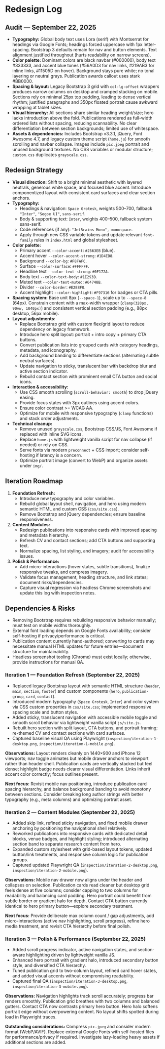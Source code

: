 # Redesign Log

## Audit — September 22, 2025
- **Typography:** Global body text uses Lora (serif) with Montserrat for headings via Google Fonts; headings forced uppercase with 1px letter-spacing. Bootstrap 3 defaults remain for nav and button elements. Text alignment justified throughout (hurts readability on narrow screens).
- **Color palette:** Dominant colors are black navbar (#000000), body text #333333, and accent blue tones (#56A0D3 for nav links, #219AB3 for inline links, #11505D on hover). Background stays pure white; no tonal layering or neutral grays. Publication awards callout uses stark #BB0000.
- **Spacing & layout:** Legacy Bootstrap 3 grid with `col-lg-offset` wrappers produces narrow columns on desktop and cramped stacking on mobile. Sections rely on minimal 25px top padding, leading to dense vertical rhythm; justified paragraphs and 350px floated portrait cause awkward wrapping at tablet sizes.
- **Visual hierarchy:** All sections share similar heading weight/size; hero lacks introduction above the fold. Publications rendered as full-width ordered lists without spacing, reducing scannability. No clear differentiation between section backgrounds; limited use of whitespace.
- **Assets & dependencies:** Includes Bootstrap v3.3.1, jQuery, Font Awesome 4.7, and legacy custom theme script (`home.js`) for smooth scrolling and navbar collapse. Images include `pic.jpeg` portrait and unused background textures. No CSS variables or modular structure; `custom.css` duplicates `grayscale.css`.

## Redesign Strategy
- **Visual direction:** Shift to a bright minimal aesthetic with layered neutrals, generous white space, and focused blue accent. Introduce componentized layout with consistent card surfaces and clear section anchors.
- **Typography:**
  - Headings & navigation: `Space Grotesk`, weights 500–700, fallback `"Inter"`, `"Segoe UI"`, `sans-serif`.
  - Body & supporting text: `Inter`, weights 400–500, fallback system sans-serif.
  - Code references (if any): `"JetBrains Mono", monospace`.
  - Apply through new CSS variable tokens and update relevant `font-family` rules in `index.html` and global stylesheet.
- **Color palette:**
  - Primary accent `--color-accent`: `#2563EB` (blue).
  - Accent hover `--color-accent-strong`: `#1D4ED8`.
  - Background `--color-bg`: `#F8FAFC`.
  - Surface `--color-surface`: `#FFFFFF`.
  - Headline text `--color-text-strong`: `#0F172A`.
  - Body text `--color-text-body`: `#1E293B`.
  - Muted text `--color-text-muted`: `#64748B`.
  - Divider `--color-border`: `#E2E8F0`.
  - Accent highlight `--color-highlight`: `#F97316` for badges or CTA pills.
- **Spacing system:** Base unit 8px (`--space-1`), scale up to `--space-8` (64px). Constrain content with a max-width wrapper (`clamp(320px, 90vw, 1040px)`) and consistent vertical section padding (e.g., 88px desktop, 56px mobile).
- **Layout adjustments:**
  - Replace Bootstrap grid with custom flex/grid layout to reduce dependency on legacy framework.
  - Introduce hero split layout: portrait + intro copy + primary CTA buttons.
  - Convert publication lists into grouped cards with category headings, metadata, and iconography.
  - Add background banding to differentiate sections (alternating subtle neutral surfaces).
  - Update navigation to sticky, translucent bar with backdrop blur and active section indicator.
  - Rebuild contact section with prominent email CTA button and social icons.
- **Interaction & accessibility:**
  - Use CSS smooth scrolling (`scroll-behavior: smooth`) to drop jQuery easing.
  - Provide focus states with 3px outlines using accent colors.
  - Ensure color contrast >= WCAG AA.
  - Optimize for mobile with responsive typography (`clamp` functions) and stack order adjustments.
- **Technical cleanup:**
  - Remove unused `grayscale.css`, Bootstrap CSS/JS, Font Awesome if replaced with inline SVG icons.
  - Replace `home.js` with lightweight vanilla script for nav collapse (if needed) or rely on CSS.
  - Serve fonts via modern `preconnect` + CSS import; consider self-hosting if latency is a concern.
  - Optimize portrait image (convert to WebP) and organize assets under `img/`.

## Iteration Roadmap
1. **Foundation Refresh:**
   - Introduce new typography and color variables.
   - Rebuild global layout shell, navigation, and hero using modern semantic HTML and custom CSS (`css/site.css`).
   - Remove Bootstrap and jQuery dependencies; ensure baseline responsiveness.
2. **Content Modules:**
   - Redesign publications into responsive cards with improved spacing and metadata hierarchy.
   - Refresh CV and contact sections; add CTA buttons and supporting text.
   - Normalize spacing, list styling, and imagery; audit for accessibility issues.
3. **Polish & Performance:**
   - Add micro-interactions (hover states, subtle transitions), finalize responsive tweaks, and compress imagery.
   - Validate focus management, heading structure, and link states; document risks/dependencies.
   - Capture visual regression via headless Chrome screenshots and update this log with inspection notes.

## Dependencies & Risks
- Removing Bootstrap requires rebuilding responsive behavior manually; must test on mobile widths thoroughly.
- External font loading depends on Google Fonts availability; consider self-hosting if privacy/performance is critical.
- Publication content currently hand-authored; converting to cards may necessitate manual HTML updates for future entries—document structure for maintainability.
- Headless screenshot tooling (Chrome) must exist locally; otherwise, provide instructions for manual QA.

### Iteration 1 — Foundation Refresh (September 22, 2025)
- Replaced legacy Bootstrap layout with semantic HTML structure (`header`, `main`, `section`, `footer`) and custom components (`hero`, `publication-group`, `card`, `contact`).
- Introduced modern typography (`Space Grotesk`, `Inter`) and color system via CSS custom properties in `css/site.css`; implemented responsive spacing scale and button styles.
- Added sticky, translucent navigation with accessible mobile toggle and smooth scroll behavior via lightweight vanilla script `js/site.js`.
- Rebuilt hero section with split layout, CTA buttons, and portrait framing; re-themed CV and contact sections with card surfaces.
- Captured baseline visual QA using Playwright (`inspection/iteration-1-desktop.png`, `inspection/iteration-1-mobile.png`).

**Observations:** Layout renders cleanly on 1440×900 and iPhone 12 viewports; nav toggle animates but mobile drawer anchors to viewport rather than header shell. Publication cards are vertically stacked but feel dense; highlight badge needs clearer visual differentiation. Links inherit accent color correctly; focus outlines present.

**Next focus:** Revisit mobile nav positioning, introduce publication card spacing hierarchy, and balance background banding to avoid monotony between sections. Consider breaking long author strings with better typography (e.g., meta columns) and optimizing portrait asset.

### Iteration 2 — Content Modules (September 22, 2025)
- Added skip link, refined sticky navigation, and fixed mobile drawer anchoring by positioning the navigational shell relatively.
- Reworked publications into responsive cards with dedicated detail blocks, venue badges, and highlight styling; introduced alternating section band to separate research content from hero.
- Expanded custom stylesheet with grid-based layout tokens, updated button/link treatments, and responsive column logic for publication groups.
- Captured updated Playwright QA (`inspection/iteration-2-desktop.png`, `inspection/iteration-2-mobile.png`).

**Observations:** Mobile nav drawer now aligns under the header and collapses on selection. Publication cards read cleaner but desktop grid feels dense at five columns; consider capping to two columns for readability and balancing card padding. Hero portrait could benefit from subtle border or gradient halo for depth. Contact CTA button currently identical to hero primary button—explore secondary treatment.

**Next focus:** Provide deliberate max column count / gap adjustments, add micro-interactions (active nav highlighting, scroll progress), refine hero media treatment, and revisit CTA hierarchy before final polish.

### Iteration 3 — Polish & Performance (September 22, 2025)
- Added scroll progress indicator, active navigation states, and section-aware highlighting driven by lightweight vanilla JS.
- Enhanced hero portrait with gradient halo, introduced secondary button style, and diversified CTA hierarchy.
- Tuned publication grid to two-column layout, refined card hover states, and added visual accents without compromising readability.
- Captured final QA (`inspection/iteration-3-desktop.png`, `inspection/iteration-3-mobile.png`).

**Observations:** Navigation highlights track scroll accurately; progress bar renders smoothly. Publication grid breathes with two columns and balanced gutters. Contact CTA now contrasts primary hero button. Hero halo softens portrait edge without overpowering content. No layout shifts spotted during load in Playwright traces.

**Outstanding considerations:** Compress `pic.jpeg` and consider modern format (WebP/AVIF). Replace external Google Fonts with self-hosted files for performance/privacy if required. Investigate lazy-loading heavy assets if additional sections are added.
